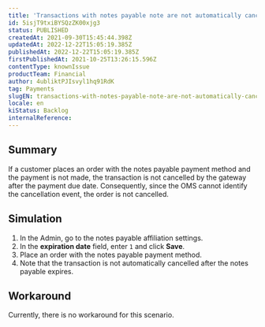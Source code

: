 ```yaml
---
title: 'Transactions with notes payable note are not automatically cancelled after the payment expires'
id: 5isjT9txiBYSQzZK00xjg3
status: PUBLISHED
createdAt: 2021-09-30T15:45:44.398Z
updatedAt: 2022-12-22T15:05:19.385Z
publishedAt: 2022-12-22T15:05:19.385Z
firstPublishedAt: 2021-10-25T13:26:15.596Z
contentType: knownIssue
productTeam: Financial
author: 4ubliktPJIsvyl1hq91RdK
tag: Payments
slugEN: transactions-with-notes-payable-note-are-not-automatically-cancelled-after
locale: en
kiStatus: Backlog
internalReference: 
---
```


## Summary

If a customer places an order with the notes payable payment method and the payment is not made, the transaction is not cancelled by the gateway after the payment due date. Consequently, since the OMS cannot identify the cancellation event, the order is not cancelled.

## Simulation

1. In the Admin, go to the notes payable affiliation settings.
2. In the **expiration date** field, enter `1` and click __Save__.
3. Place an order with the notes payable payment method.
4. Note that the transaction is not automatically cancelled after the notes payable expires.

## Workaround

Currently, there is no workaround for this scenario.

